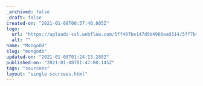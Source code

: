 ```yaml
---
_archived: false
_draft: false
created-on: "2021-01-08T00:57:40.805Z"
logo:
  url: "https://uploads-ssl.webflow.com/5ff497be147d9b4966ead314/5ff7b43b6e7f1e3680fe6a10_endpoints_0096_Mongo%20DB.jpg"
  alt: ""
name: "MongoDB"
slug: "mongodb"
updated-on: "2021-01-08T01:24:13.280Z"
published-on: "2021-01-08T01:47:00.145Z"
tags: "sourcees"
layout: "single-sourcees.html"
---
```



